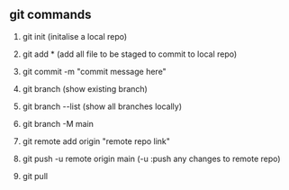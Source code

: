 ## git commands

1. git init (initalise a local repo)

2. git add * (add all file to be staged to commit to local repo)

3. git commit -m "commit message here"

4. git branch (show existing branch)

5. git branch --list (show all branches locally)

6. git branch -M main

7. git remote add origin "remote repo link"

8. git push -u remote origin main  (-u :push any changes to remote repo)

9. git pull

